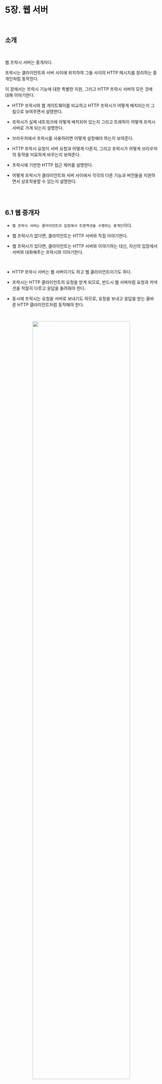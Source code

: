 # 5장. 웹 서버

<br>

## 소개

<br>

웹 프락시 서버는 중개자다. 

프락시는 클라이언트와 서버 사이에 위치하여 그들 사이의 HTTP 메시지를 정리하는 중개인처럼 동작한다.

이 장에서는 프락시 기능에 대한 특별한 지원, 그리고 HTTP 프락시 서버의 모든 것에 대해 이야기한다.

- HTTP 프락시와 웹 게이트웨이를 비교하고 HTTP 프락시가 어떻게 배치되는지 그림으로 보여주면서 설명한다.

- 프락시가 실제 네트워크에 어떻게 배치되어 있는지 그리고 트래픽이 어떻게 프락시 서버로 가게 되는지 설명한다.

- 브라우저에서 프락시를 사용하려면 어떻게 설정해야 하는지 보여준다.

- HTTP 프락시 요청이 서버 요청과 어떻게 다른지, 그리고 프락시가 어떻게 브라우저의 동작을 미묘하게 바꾸는지 보여준다.

- 프락시에 기반한 HTTP 접근 제어를 설명한다.

- 어떻게 프락시가 클라이언트와 서버 사이에서 각각의 다른 기능과 버전들을 지원하면서 상호작용할 수 있는지 설명한다.

<br><br>

## 6.1 웹 중개자

- `웹 프락시 서버는 클라이언트의 입장에서 트랜잭션을 수행하는 중개인`이다. 
  
- 웹 프락시가 없다면, 클라이언트는 HTTP 서버와 직접 이야기한다. 
  
- 웹 프락시가 있다면, 클라이언트는 HTTP 서버와 이야기하는 대신, 자신의 입장에서 서버와 대화해주는 프락시와 이야기한다.

<br>

- HTTP 프락시 서버는 웹 서버이기도 하고 웹 클라이언트이기도 하다.

- 프락시는 HTTP 클라이언트의 요청을 받게 되므로, 반드시 웹 서버처럼 요청과 커넥션을 적절히 다루고 응답을 돌려줘야 한다.

- 동시에 프락시는 요청을 서버로 보내기도 하므로, 요청을 보내고 응답을 받는 올바른 HTTP 클라이언트처럼 동작해야 한다. 

<br>

<p align="center"><img src="../images/프락시1.jpeg" width="80%"></p>

<br>

### 6.1.1 개인 프락시와 공유 프락시

- 프락시 서버는 하나의 클라이언트가 독점적으로 사용(개인 프락시)할 수도 있고, 여러 클라이언트가 공유(공유 프락시)할 수도 있다.

- 공유 프락시

    `대부분의 프락시는 공용이며 공유된 프락시`다.

    캐시 프락시 서버와 같은 몇몇 프락시 애플리케이션은 프락시를 이용하는 사용자가 많을수록 유리한데, 여러 사용자들의 공통된 요청에서 이득을 취할 수 있기 때문이다.

<br>

- 개인 프락시

    흔하지 않은 형태지만 꾸준히 사용되고 있다.

<br>

### 6.1.2 프락시 대 게이트웨이

<br>

<p align="center"><img src="../images/프락시2.jpeg" width="80%"></p>

<br>

   | 프락시 | 게이트웨이 |
   | --- | --- |
   | 같은 프로토콜을 사용하는 둘 이상의 애플리케이션을 연결 | 다른 프로토콜을 사용하는 둘 이상의 애플리케이션을 연결 | 

<br>

- 게이트웨이는 서로 다른 프로토콜의 서로 간의 트랜잭션을 완료할 수 있도록 해주는 프로토콜 변환기처럼 동작한다.

- 실질적으로 프락시와 게이트웨이의 차이점은 모호하다.

- 브라우저와 서버가 다른 버전의 HTTP를 구현한다면 약간의 프로토콜 변환을 하기 때문이다.

<br><br>

## 6.2 왜 프락시를 사용하는가?

<br>

- 프락시 서버는 보안을 개선하고, 성능을 높여주며, 비용을 절약한다.

- 모든 HTTP 트래픽을 들여다보고 건드릴 수 있기 때문에 부가적인 가치를 주는 여러 유용한 웹 서비스를 구현하기 위해 트래픽을 감시하고 수정할 수 있다.

### 어린이 필터

<br>

<p align="center"><img src="../images/프락시3.jpeg" width="80%"></p>

<br>

- 예를 들어, 초등학교는 어린이들에게 교육 사이트를 제공하면서 동시에 성인 콘텐츠를 차단하는 필터링 프락시를 사용할 수 있다.

### 문서 접근 제어자

<br>

<p align="center"><img src="../images/프락시4.jpeg" width="80%"></p>

<br>

- 많은 웹 서버들과 웹 리소스에 대한 단일한 접근 제어 전략을 구현하고 감사 추적을 하기 위해 사용될 수 있다.

- 이것은 접근 제어를 수시로 갱신할 필요 없이, 중앙 프록시 서버에서 접근 제어를 설정할 수 있기에 대기업 환경이나 분산된 관료 조직에서 유용하다.

### 보안 방화벽

<br>

<p align="center"><img src="../images/프락시5.jpeg" width="80%"></p>

<br>

- 네트워크 보안 엔지니어는 보안을 강화하기 위해 프락시 서버를 사용한다.

- 조직 안에 들어오거나 나가는 응용 레벨 프로토콜의 흐름을 네트워크 한 지점에서 통제하며, 바이러스를 제거하는 웹이나 이메일 프락시가 사용할 수 있는 트래픽을 세심히 살펴볼 수 있는 후크(hook)를 제공한다.

<br>

    응용 레벨 프로토콜이란?

    응용 레벨 프로토콜은 응용 프로그램 간에 통신을 위한 규칙을 정의한 것입니다. 
    
    응용 프로그램은 서로 다른 플랫폼이나 언어로 작성될 수 있기 때문에, 응용 프로그램 간에 통신을 하기 위해서는 서로가 이해할 수 있는 규칙이 필요합니다.

    응용 레벨 프로토콜의 예로는 다음과 같은 것들이 있습니다.

    HTTP: 웹 브라우저와 웹 서버 간의 통신을 위한 프로토콜입니다.
    FTP: 파일 전송을 위한 프로토콜입니다.
    SMTP: 이메일 전송을 위한 프로토콜입니다.
    TCP: 신뢰성 있는 연결을 위한 프로토콜입니다.
    UDP: 비신뢰성 있는 연결을 위한 프로토콜입니다.

### 웹 캐시

- 프락시 캐시는 인기 있는 문서의 로컬 사본을 관리하고 해당 문서에 대한 요청이 오면 빠르게 제공하여, 느리고 비싼 인터넷 커뮤니케이션을 줄인다.

    
<br>

    Redis 캐시와 프록시 캐시의 차이
    
    Redis 캐시는 일반적으로 애플리케이션 서버와 함께 위치합니다. 즉, 애플리케이션 서버가 요청을 처리하기 전에 먼저 Redis 캐시를 확인하여 데이터를 찾습니다.

    프록시 캐시는 일반적으로 애플리케이션 서버와 클라이언트 사이에 위치합니다. 즉, 클라이언트가 요청을 보내기 전에 먼저 프록시를 통해 요청을 보내고, 프록시는 캐시를 확인하여 데이터를 찾습니다.

    Redis 캐시는 주로 데이터의 액세스 속도를 높이는 데 사용됩니다. 즉, 자주 요청되는 데이터를 캐시에 저장하여, 클라이언트가 해당 데이터를 요청할 때 캐시에서 데이터를 가져와 응답 시간을 단축합니다.

    프록시 캐시는 주로 보안, 로드 밸런싱, 콘텐츠 전송 등의 목적으로 사용됩니다. 즉, 클라이언트와 원본 서버 사이에 위치하여 클라이언트의 요청을 중개하거나, 클라이언트의 요청을 여러 원본 서버에 분산하여 응답 시간을 단축하거나, 콘텐츠를 캐시에 저장하여 콘텐츠 전송 속도를 높이는 등의 역할을 합니다.


<br>

### 대리 프락시(리버스 프락시)

<br>

<p align="center"><img src="../images/프락시6.jpeg" width="80%"></p>

<br>

- 웹 서버인 것처럼 위장하는 프락시이다. 리버스 프록시라고 불린다.
  
- 진짜 웹 서버 요청을 받지만 웹 서버와는 달리 요청 받은 콘텐츠의 위치를 찾아내 기 위해 다른 서버와 커뮤니케이션을 시작한다.

- 공용 콘텐츠에 대한 느린 웹 서버의 성능을 개선하기 위해 사용할 수 있다.

### 콘텐츠 라우터

<br>

<p align="center"><img src="../images/프락시7.jpeg" width="80%"></p>

<br>

- 인터넷 트래픽 조건과 콘텐츠의 종류에 따라 요청을 특정 웹 서버로 유도하는 콘텐츠 라우터로 동작할 수 있다.

### 트랜스코더

<br>

<p align="center"><img src="../images/프락시8.jpeg" width="80%"></p>

<br>

- 콘텐츠를 클라이언트에게 전달하기 전에 본문 포맷을 수정할 수 있다. 이렇게 데이터의 표현 방식을 자연스럽게 변환하는 것을 트랜스 코딩이라고 부른다.

### 익명화 프락시

<br>

<p align="center"><img src="../images/프락시9.jpeg" width="80%"></p>

<br>

- HTTP 메시지에서 신원을 식별할 수 있는 특성(클라이언트 IP 주소, 쿠키, URI 세션 아이디 등)들을 적극적으로 제거함으로써 개인 정보 보호와 익명성 보장에 기여한다.

<br><br>

## 6.3 프락시는 어디에 있는가?

<br>

- 어떻게 프락시가 네트워크에 배치되는가

- 어떻게 프락시의 연쇄가 계층을 이루는가

- 어떻게 트래픽이 올바르게 프락시를 찾아가는가

### 6.3.1 프락시 서버 배치

<br>

<p align="center"><img src="../images/프락시10.jpeg" width="80%"></p>

<br>

- 출구 프락시

    로컬 네트워크와 더 큰 인터넷 사이를 오가는 트래픽을 제어하기 위해 프락시를 로컬 네트워크의 출구에 넣는다.

    회사의 방화벽, 필터링 출구 프락시 등

<br>

- 접근 프락시

    고객으로부터의 모든 요청을 종합적으로 처리하기 위해 프락시는 ISP 접근 지점에 위치한다.

        ISP란?

        ISP는 Internet Service Provider의 약자로, 인터넷 서비스 제공자를 의미합니다. 
        
        인터넷에 접속하는 수단을 제공하는 주체를 말합니다. 일반 사용자, 기업체, 기관, 단체 등이 인터넷에 접속하여 인터넷을 이용할 수 있도록 돕는 사업자입니다.

<br>

- 대리 프락시

    리버스 프락시라고도 하며, 네트워크의 가장 끝에 있는 웹 서버들의 바로 앞에 위치하여 웹 서버로 향하는 모든 요청을 처리하고 필요할 때만 웹 서버에게 자원을 요청할 수 있다.

    또한, 보안 기능을 추가하거나 빠른 웹 서버 캐시를 느린 웹 서버의 앞에 놓음으로써 성능을 개선한다.

<br>

- 네트워크 교환 프락시

    캐시를 이용해 인터넷 교차로의 혼잡을 완화하고 트래픽 흐름을 감시하기 위해 네트워크 사이의 인터넷 피어링 교환 지점에 놓는다.

        인터넷 피어링 교환 지점이란?
        
        인터넷 피어링 교환 지점(Internet Exchange Point, IXP)은 서로 다른 네트워크가 인터넷 트래픽을 교환하기 위해 모이는 물리적 위치입니다. 
        
        IXP는 인터넷 서비스 제공업체(ISP), 콘텐츠 전송 네트워크(CDN), 기업, 기관 등 다양한 네트워크가 하나의 점에서 데이터 전송을 수행할 수 있도록 하는 중요한 허브 역할을 합니다.

<br>

### 6.3.2 프락시 계층

<br>

<p align="center"><img src="../images/프락시11.jpeg" width="80%"></p>

<br>

- 프락시들은 프락시 계층이라고 불리는 연쇄를 구성할 수 있다.

- 프락시 계층에서 프락시 서버들은 부모와 자식의 관계를 갖는다.

<br>

<p align="center"><img src="../images/프락시12.jpeg" width="80%"></p>

<br>

- 해당 그림에서서 접근 프락시는 상황에 맞게 부모 프락시나 원 서버에게 라우팅한다.

    요청된 객체가 콘텐츠 분산을 위해 돈을 지불한 웹 서버에 속한 경우, 프락시는 요청을 가까운 캐시 서버에게 보내 캐시된 객체를 반환할 수 있다.

    요청이 특정 종류의 이미지인 경우, 접근 프락시는 그 요청이 특화된 압축 프락시에게 보내어 그 프락시가 이미지를 가져와 압축을 하게 하여 빠르게 클라이언트가 다운로드할 수 있게 한다.

<br>

- 동적 부모 선택의 몇 가지 예

    - 부하 균형

        자식 프락시는 부하를 분산하기 위해 부모들의 작업량 수준에 근거하여 부모 프락시를 고른다.

    - 지리적 인접성에 근거한 라우팅

        자식 프락시는 원 서버의 지역을 담당하는 부모를 선택할 수도 있다.

    - 프로토콜/타입 라우팅

        어떤 자식 프락시는 URI에 근거하여 다른 부모나 원 서버로 라우팅할 수 있다.

    - 유료 서비스 가입자를 위한 라우팅

        추가금을 지불했다면, 그들의 URI는 대형 캐시나 성능 개선을 위한 압축 엔진으로 라우팅될 수 있다.

<br>

### 6.3.3 어떻게 프락시가 트래픽을 처리하는가

- 클라이언트는 보통 웹 서버와 직접 대화하기 때문에, 먼저 어떻게 HTTP 트래픽이 프락시로 향하는 길을 찾아내는지 설명할 필요가 있다.

<br>

<p align="center"><img src="../images/프락시13.jpeg" width="80%"></p>

<br>


- 클라이언트는 수정한다

    많은 웹 클라이언트들은 수동 혹은 자동 프락시 설정을 지원한다.

    프락시를 사용하도록 설정되어 있다면 클라이언트는 HTTP 요청을 원 서버가 아닌 프락시로 보낸다.

- 네트워크를 수정한다

    네트워크 인프라를 가로채서 웹 트래픽을 프락시로 가도록 조정하는 기법이 있다.

    HTTP 트래픽을 지켜보고 가로채어 클라이언트 모르게 트래픽을 프락시로 보내는 스위칭 장치와 라우팅 장치를 필요로 한다. 이것을 인터셉트 프락시라고 부른다.

- DNS 이름 공간을 수정한다

    리버스 프락시는 웹 서버의 이름과 IP 주소를 직접 사용한다. 
    
    이는 DNS 이름 테이블을 수동으로 편집하거나 특별한 동적 DNS 서버를 이용해서 조정될 수 있다.

- 웹 서버를 수정한다

    HTTP 리다이렉션 명령(응답 코드 305)을 클라이언트에게 돌려줌으로써 프락시로 리다이렉트 하도록 설정할 수 있다.

<br><br>

## 6.4 클라이언트 프락시 설정

프락시를 설정하는 여러 가지 방법

- 수동 설정
  
    프락시를 사용하겠다고 명시적으로 설정한다.

- 브라우저 기본 설정

- 프락시 자동 설정

    자바스크립트 프락시 자동 설정(PAC) 파일에 대한 URI를 제공할 수 있다.

- WPAD 프락시 발견

    브라우저는 자동설정 파일을 다운받을 수 있는 설정 서버를 자동으로 찾아주는 웹 프락시 자동발견 프로토콜을 제공한다.

<br>

### 6.4.1 수동 설정

- 많은 웹 클라이언트가 프락시를 수동으로 설정할 수 있도록 하고 있다.

### 6.4.2 PAC 파일

- 수동 프락시 설정은 유연하지 못하기에 동적으로 해결할 방법이 필요하다. 

- 문서에 접근할 때마다, 자바스크립트 함수가 적절한 프락시 서버를 선택한다.

### 6.4.3 WPAD

- 브라우저에 알맞은 PAC 파일을 자동으로 찾아주는 알고리즘이다.

- 다음과 같은 순서로 진행된다.

    1. PAC URI를 찾기 위해 WPAD를 사용한다.

    2. 주어진 URI에서 PAC 파일을 가져온다.

    3. 프락시 서버를 알아내기 위해 PAC 파일을 실행한다.

    4. 알아낸 프락시 서버를 이용해서 요청을 처리한다.

<br><br>

## 6.5 프락시 요청의 미묘한 특징들

### 6.5.1 프락시 URI는 서버 URI와 다르다

- 클라이언트가 프락시 대신 서버로 요청을 보내면 요청의 URI가 달라진다.

```
클라이언트 -> 웹 서버 요청

GET /index.html HTTP/1.0
User-Agent: SuperBrowserv1.3
```

- 단일 서버는 호스트 명과 포트번호를 알고 있기에 스킴과 호스트가 없는 부분 URI만 보낸다.

```
클라이언트 -> 프락시 요청

GET  http://www.marys-antiques.com/index.html HTTP/1.0
User-Agent: SuperBrowserv1.3
```

- 프락시는 목적지 서버와 커넥션을 맺어야 하기 때문에 전체 URI로 보내야 한다.

<br>

### 6.5.2 가상 호스팅에서 일어나는 같은 문제

- 프락시의 스킴/호스트/포트번호 누락 문제는 가상으로 호스팅되는 웹 서버가 직면한 것과 같은 문제이다.

- 가상으로 호스팅되는 웹 서버는 여러 웹 사이트가 같은 물리적 웹 서버를 공유한다.

- 요청 하나가 부분 URI /index.html로 오면 가상으로 호스팅되는 웹 서버는 그 요청이 접근하고자 하는 웹 사이트의 호스트 명을 알 필요가 있다.

### 6.5.3 인터셉트 프락시는 부분 URI를 받는다.

<br>

<p align="center"><img src="../images/프락시14.jpeg" width="80%"></p>

<br>

- 인터셉트 프락시는 네트워크 흐름에서 클라이언트에서 서버로 가는 트래픽을 가로채 캐시된 응답을 돌려주는 등의 일을 하는 프락시 서버이다.

- 클라이언트에서 서버로 가는 트래픽을 가로채기 때문에, 웹 서버로 보내는 부분 URI를 얻게 될 것이다.

### 6.5.4 프락시는 프락시 요청과 서버 요청을 모두 다룰 수 있다.

- 트래픽이 프락시 서버로 리다이렉트 될 수 있는 여러 방법이 존재하기 때문에 다목적 프락시 서버는 요청 메시지의 완전한 URI와 부분 URI를 모두 지원해야 한다.

- 완전 URI와 부분 URI를 사용하는 규칙

    1. 완전한 URI가 주어졌다면, 프락시는 그것을 사용해야 한다.

    2. 부분 URI가 주어졌고 Host 헤더가 있다면, 이것을 이용해 원 서버의 이름과 포트 번호를 알아내야 한다.

    3. 부분 URI가 주어졌으나 Host 헤더가 없다면?

        - 프락시가 리버스 프락시라면 프락시에 실제 서버의 주소와 포트가 설정되어 있을 수 있다.

        - 이전에 어떤 인터셉트 프락시가 가로챘던 트래픽을 받았고, 그 인터셉트 프락시가 원 IP 주소와 포트 번호를 사용할 수 있게 해뒀다면, 그것을 사용할 수 있다.

        - 모두 실패했다면, 에러 메시지를 반환해야 한다.

### 6.5.5 전송 중 URI 변경

- 프락시 서버는 요청 URI의 변경에 신경을 써야 한다.

- 사소한 URI 변경이라도 상호운용성 문제를 일으킬 수 있기 때문이다.

### 6.5.6 URI 클라이언트 자동확장과 호스트명 분석

- 브라우저는 프락시의 존재 여부에 따라 요청 URI를 다르게 분석한다.

- 일반적인 웹 사이트 이름의 가운데 부분만 입력한다면, 예를 들어 naver를 입력한다면 자동으로 www.naver.com으로 바꿔준다.

- 몇몇 브라우저는 해석할 수 없는 URI를 오타 교정을 시도하고 사용자가 의도했을 URI를 제시하기도 한다.

### 6.5.7 프락시 없는 URI 분석

<br>

<p align="center"><img src="../images/프락시15.jpeg" width="80%"></p>

<br>

### 6.5.8 명시적인 프락시를 사용할 때의 URI 분석

<br>

<p align="center"><img src="../images/프락시16.jpeg" width="80%"></p>

<br>

### 6.5.9 인터셉트 프락시를 이용한 URI 분석

<br>

<p align="center"><img src="../images/프락시17.jpeg" width="80%"></p>

<br>

- 단계 1에서 사용자는 브라우저의 URI 위치 창에 ‘oreilly’라고 타이핑한다.

- 단계 2a에서 브라우저는 호스트 ‘oreilly’를 DNS를 통해 찾아보지만, 단계 2b에서 DNS 서버는 실패하고 그 호스트는 알 수 없다고 응답한다.

- 단계 3a에서 브라우저는 ‘oreilly’를 ‘www.oreilly.com’으로 변환하는 자동확장을 한다. 단계 3b에서 브라우저는 DNS를 통해 호스트 ‘www.oreilly.com’를 찾아본다. 이때, 단계 3c에서 DNS 서버는 성공하고 IP 주소를 브라우저에게 반환한다.

- 단계 4a에서 클라이언트는 이미 성공적으로 호스트 명을 분석하였고 IP 주소의 목록을 갖고 있다. 일반적으로, 클라이언트는 성공할 때까지 모든 IP 주소에 대해 접속을 시도하지만, 어떤 IP 주소들은 죽은 것일 수 있다. 그러나 인터셉트 프락시와 함께라면, 첫 번째 접속 시도는 원 서버가 아닌 프락시 서버에 의해 종료된다. 클라이언트는 성공적으로 웹 서버와 대화했다고 믿지만, 웹 서버는 살아있지도 않았을 것이다.
  
- 프락시가 최종적으로 진짜 원 서버와 상호작용할 준비가 되었을 때(단계 5b), 프락시는 그 IP 주소가 실제로는 다운된 서버를 가리키고 있음을 알게 될 것이다. 브라우저에서 제공하는 것과 동등한 수준의 장애 허용(fault tolerance)을 제공하기 위해서, 프락시는 호스트 헤더에 들어 있는 호스트 명을 다시 분석하든 아니면 IP 주소에 대한 역방향 DNS 룩업을 해서든 다른 IP 주소를 시도해야 한다. 인터셉트 프락시와 명시적인 프락시 모두 죽은 서버의 DNS 분석에 대한 장애 허용을 지원해야 한다는 것은 중요한데, 왜냐하면 브라우저가 명시적인 프락시를 사용하도록 설정되어 있는 경우의 장애 허용은 프락시에 달려있기 때문이다.

<br><br>

## 6.6 메시지 추적

- 웹 요청이 클라이언트에서 서버로 향하는 도중에 둘 이상의 프락시를 지나게 되는 것은 빈번하다.

- 보안과 비용 절감을 위해 캐시 프락시 서버를 사용하며 많은 대형 ISP들이 성능 개선과 기능 구현을 위해 프락시 캐시를 사용한다.


<br>

### 6.6.1 Via 헤더

- Via 헤더 필드는 메시지가 지나는 각 중간 노드(프락시나 게이트웨이)의 정보를 나열한다.

- 다른 노드들을 지나갈 때마다 Via 목록의 끝에 추가되어야 한다.

<br>

<p align="center"><img src="../images/프락시18.jpeg" width="80%"></p>

<br>

- Via 헤더는 메시지의 전달을 추적하고, 루프를 진단하고, 요청과 응답을 지나는 과정에서 모든 메시지 발송자들의 프로토콜을 다루는 능력을 알아보기 위해 사용된다.

- Via 문법

```
예시

Via: 1.1 proxy-62.irenes-isp.net, 1.0 cache.joes-hardware.com
```

```
문법

Via               = "Via" ":" ( waypoint ) [", " ( waypoint )...]
waypoint          = ( received-protocol received-by [ comment ] )
received-protocol = [ protocol-name "/" ] protocol-version
received-by       = ( host [ ":" port ] ) | pseudonym
```

- 각 Via waypoint는 프로토콜 이름(선택. 기본은 HTTP), 프로토콜 버전(필수), 노드 이름(필수), 코멘트(선택)의 최대 4개의 구성요소를 담을 수 있다.

<br>

- 프로토콜 이름
  
    중개자가 받은 프로토콜. 만약 프로토콜이 HTTP라면 프로토콜 이름은 없어도 된다. 한편, 프로토콜 이름은 버전 앞에 /로 구분되어 붙는다. 비 HTTP 프로토콜은 게이트웨이가 다른 프로토콜(HTTPS, FTP 등)을 위해 HTTP 요청에 접속할 때 발생할 수 있다.

<br>

- 프로토콜 버전
  
    수신한 메시지의 버전. 버전의 포맷은 프로토콜에 달려있다. HTTP의 경우, 표준 버전 번호(1.0, 1.1 등)가 사용된다. 버전은 Via 필드에 포함되므로, 애플리케이션들은 자신 이전의 모든 중개자들이 어떤 버전을 다룰 수 있는지 알 수 있다.

<br>

- 노드 이름

    중개자의 호스트와 포트 번호(선택. 만약 포트가 포함되어 있지 않다면, 사용하는 프로토콜의 기본 포트라고 간주할 수 있다). 몇몇 조직은 정보 보호를 이유로 진짜 호스트 명을 밝히고 싶어 하지 않을 수 있는데, 그러한 경우 가명으로 대체할 수 있다.

<br>

- 노드 코멘트
    
    중개자 노드를 서술하는 선택적인 코멘트. 벤더나 버전 정보를 여기에 포함시키는 것은 흔한 일이며, 몇몇 프락시 서버는 장치에서 일어난 이벤트에 대한 진단 정보를 포함하는 데도 코멘트 필드를 사용한다.

<br>

- Via 요청과 응답 경로
    
    요청 메시지와 응답 메시지 모두 프락시를 지나므로 둘 모두 Via 헤더를 가진다.
    
    요청과 응답은 보통 같은 TCP 커넥션을 오가므로, 응답 메시지는 요청과 같은 경로를 되돌아간다. 만약 요청 메시지가 프락시 A, B, C를 지나간다면, 그에 대한 응답 메시지는 프락시 C, B, A를 지나간다. 즉, 응답의 Via 헤더는 거의 언제나 요청의 Via 헤더와 반대다.

<br>

- Via와 게이트 웨이
  
<br>

<p align="center"><img src="../images/프락시19.jpeg" width="80%"></p>

<br>

- 몇몇 프락시는 서버에게 비 HTTP 프로토콜을 사용할 수 있는 게이트웨이 기능을 제공한다. 
  
- Via 헤더는 이러한 프로토콜 변환을 기록하므로 HTTP 애플리케이션은 프락시 연쇄에서 프로토콜 능력과 변환이 있었는지를 알아챌 수 있다.

<br>

- Server 헤더와 Via 헤더

    응답 메시지가 프락시를 통과할 때, 프락시는 Server 헤더를 수정해서는 안 된다. Server 헤더는 원 서버를 위해 존재한다. 대신 프락시는 Via 항목을 추가해야 한다.

<br>

- Via가 개인정보 보호와 보안에 미치는 영향

    Via 문자열 안에 정확한 호스트 명이 들어가기를 원하지 않는 몇 가지 경우가 있다. 
    
    보통 명시적으로 이 동작이 켜져 있지 않은 이상, 프락시 서버가 네트워크 방화벽의 일부인 경우 프락시는 방화벽 뒤에 숨어있는 호스트의 이름과 포트를 전달해서는 안 된다. 
    
    방화벽 뒤의 네트워크 아키텍처에 대한 정보가 악의적인 집단에 의해 이용될 수 있기 때문이다.

    만약 Via 노드 이름 전달이 가능하지 않다면, 보안 경계선의 일부분인 프락시는 호스트 명을 그 호스트에 대한 적당한 가명으로 교체해야 한다. 
    
    하지만 이로 인해 실제 이름을 알기 어렵게 되었다고 하더라도, 일반적으로 프락시는 각 프락시 서버에 대한 Via 경유지 항목을 유지하려 노력해야 한다.

### 6.6.2 TRACE 메서드

<br>

<p align="center"><img src="../images/프락시20.jpeg" width="80%"></p>

<br>

- 프락시 서버는 메시지가 전달될 때 메시지를 바꿀 수 있다. 

- 헤더가 추가되거나, 변경되거나, 삭제될 수 있으며, 본문이 다른 형식으로 변환될 수 있다.

- 프락시가 점점 복잡해지고 더 많은 벤더가 프락시 제품을 배치하면서, 상호운용성 문제가 증가한다. 
  
- 프락시 네트워크를 쉽게 진단하기 위해, 우리는 HTTP 프락시 네트워크를 통해 홉에서 홉으로 전달될 때마다 메시지의 내용이 어떻게 변하는지 편리하게 관찰할 방법이 필요하다.

- HTTP/1.1의 TRACE 메서드는 요청 메시지를 프락시의 연쇄를 따라가면서 어떤 프락시를 지나가고 어떻게 각 프락시가 요청 메시지를 수정하는지 관찰/추적할 수 있도록 해준다. 
  
- TRACE는 프락시 흐름을 디버깅하는데 매우 유용하다.

- Max-Forwards 헤더로 TRACE와 OPTIONS 요청의 프락시 홉(hop) 개수를 제한할 수 있다.


<br>

## 6.7 프락시 인증

<br>

<p align="center"><img src="../images/프락시21.jpeg" width="80%"></p>

<br>

- 프락시는 접근 제어 장치로서 제공될 수 있다. 

- HTTP는 사용자가 유효한 접근 권한 자격을 프락시에 제출하지 않는 한 콘텐츠에 대한 요청을 차단하는 프락시 인증이라는 메커니즘을 정의하고 있다.

<br>

## 6.8 프락시 상호운용성

- 클라이언트, 서버, 프락시는 HTTP 명세의 여러 버전에 대해 여러 벤더에 의해 만들어진다. 

- 그들이 지원하는 여러 가지 기능을 지원하며 제각각 다른 버그를 갖고 있다. 프락시 서버는 서로 다른 프로토콜을 구현했을 수도 있고 골치 아프게 이상한 동작을 할 수도 있는 클라이언트와 서버 사이를 중개해야 한다.

### 6.8.1 지원하지 않는 헤더와 메서드 다루기

- 프락시 서버는 넘어오는 헤더 필드들을 모두 이해하지 못할 수도 있다. 

- 프락시는 이해할 수 없는 헤더 필드는 반드시 그대로 전달해야 하며, 같은 이름의 헤더 필드가 여러 개 있는 경우에는 그들의 상대적인 순서도 반드시 유지해야 한다.
  
- 만약 프락시가 어떤 메서드와 친숙하지 않다면, 가능한 한 그 메시지를 다음 홉으로 전달하려 시도해야 한다.

### 6.8.2 OPTIONS: 어떤 기능을 지원하는지 알아보기

<br>

<p align="center"><img src="../images/프락시22.jpeg" width="80%"></p>

<br>

- HTTP OPTIONS 메서드는 서버나 웹 서버의 특정 리소스가 어떤 기능을 지원하는지(예를 들면 지원하는 메서드) 클라이언트(혹은 프락시)가 알아볼 수 있게 해준다.

### 6.8.3 Allow 헤더

- Allow 엔터티 헤더 필드는, 요청 URI에 의해 식별되는 자원에 대해 지원되는 메서드들이나 서버가 지원하는 모든 메서드(요청 URI가 별표인 경우)를 열거한다.


